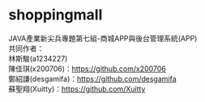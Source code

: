 # shoppingmall
JAVA產業新尖兵專題第七組-商城APP與後台管理系統(APP)  
共同作者：  
林斯駿(a1234227)  
陳佳琪(x200706)：https://github.com/x200706  
鄭紹謙(desgamifa)：https://github.com/desgamifa  
蘇聖翔(Xuitty)：https://github.com/Xuitty

